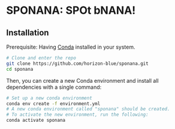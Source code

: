# SPONANA: SPOt bNANA!

## Installation

Prerequisite: Having [Conda](https://docs.conda.io/projects/miniconda/en/latest/) installed in your system. 

```bash
# Clone and enter the repo
git clone https://github.com/horizon-blue/sponana.git
cd sponana
```

Then, you can create a new Conda environment and install all dependencies with a single command:

```bash
# Set up a new conda environment
conda env create -f environment.yml
# A new conda environment called "sponana" should be created.
# To activate the new environment, run the following:
conda activate sponana
```